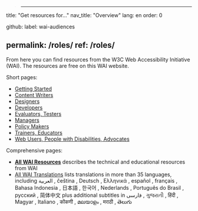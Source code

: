 >---
title: "Get resources for…"
nav_title: "Overview"
lang: en
order: 0

github:
  label: wai-audiences

permalink: /roles/
ref: /roles/
---

From here you can find resources from the W3C Web Accessibility Initiative (WAI). The resources are free on this WAI website.

Short pages:
* [Getting Started](/roles/new/)
* [Content Writers](/roles/writers/)
* [Designers](/roles/designers/)
* [Developers](/roles/developers/)
* [Evaluators, Testers](/roles/testers/)
* [Managers](/roles/managers/)
* [Policy Makers](/roles/policy-makers/)
* [Trainers, Educators](/roles/trainers/)
* [Web Users, People with Disabilities, Advocates](/roles/users/)

Comprehensive pages:
* **[All WAI Resources](/resources/)** describes the technical and educational resources from WAI
* [All WAI Translations](/translations/) lists translations in more than 35 languages, including العربية , čeština , Deutsch , Ελληνικά , español , français , Bahasa Indonesia , 日本語 , 한국어 , Nederlands , Português do Brasil , русский , 简体中文 plus additional subtitles in فارسی , ગુજરાતી , हिंदी , Magyar , Italiano , कोंकणी , മലയാളം , मराठी , తెలుగు
